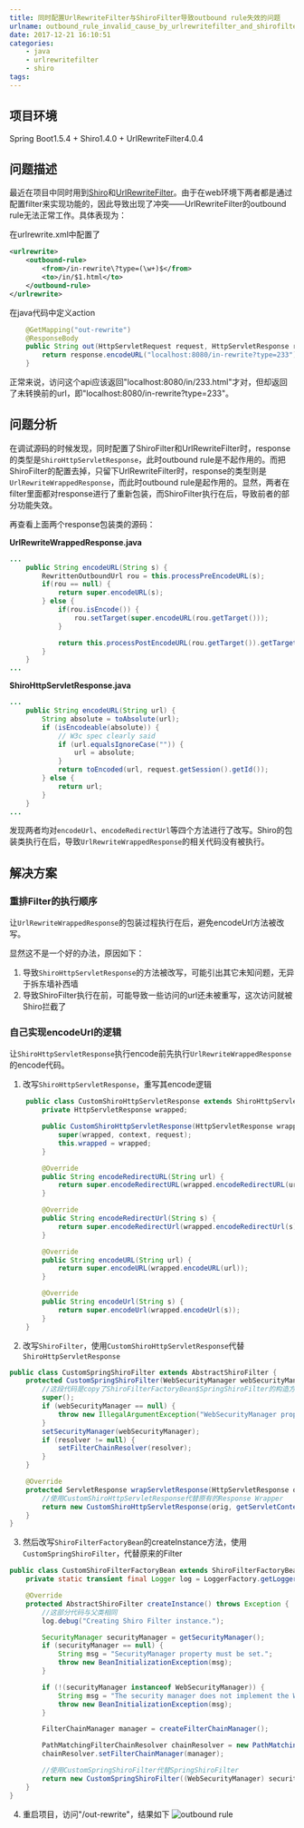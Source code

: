 ```yaml
---
title: 同时配置UrlRewriteFilter与ShiroFilter导致outbound rule失效的问题
urlname: outbound_rule_invalid_cause_by_urlrewritefilter_and_shirofilter
date: 2017-12-21 16:10:51
categories:
    - java
    - urlrewritefilter
    - shiro
tags:
---
```

## 项目环境
Spring Boot1.5.4 + Shiro1.4.0 + UrlRewriteFilter4.0.4

## 问题描述
最近在项目中同时用到[Shiro](http://shiro.apache.org/)和[UrlRewriteFilter](http://www.tuckey.org/urlrewrite/)。由于在web环境下两者都是通过配置filter来实现功能的，因此导致出现了冲突——UrlRewriteFilter的outbound rule无法正常工作。具体表现为：

在urlrewrite.xml中配置了
```xml
<urlrewrite>
    <outbound-rule>
        <from>/in-rewrite\?type=(\w+)$</from>
        <to>/in/$1.html</to>
    </outbound-rule>
</urlrewrite>
```

在java代码中定义action
```java
    @GetMapping("out-rewrite")
    @ResponseBody
    public String out(HttpServletRequest request, HttpServletResponse response) {
        return response.encodeURL("localhost:8080/in-rewrite?type=233");       //will be rewrite to 'localhost:8080/in/233.html'
    }
```

正常来说，访问这个api应该返回"localhost:8080/in/233.html"才对，但却返回了未转换前的url，即"localhost:8080/in-rewrite?type=233"。

## 问题分析
在调试源码的时候发现，同时配置了ShiroFilter和UrlRewriteFilter时，response的类型是`ShiroHttpServletResponse`，此时outbound rule是不起作用的。而把ShiroFilter的配置去掉，只留下UrlRewriteFilter时，response的类型则是`UrlRewriteWrappedResponse`，而此时outbound rule是起作用的。显然，两者在filter里面都对response进行了重新包装，而ShiroFilter执行在后，导致前者的部分功能失效。

再查看上面两个response包装类的源码：

**UrlRewriteWrappedResponse.java**
```java
...
    public String encodeURL(String s) {
        RewrittenOutboundUrl rou = this.processPreEncodeURL(s);
        if(rou == null) {
            return super.encodeURL(s);
        } else {
            if(rou.isEncode()) {
                rou.setTarget(super.encodeURL(rou.getTarget()));
            }

            return this.processPostEncodeURL(rou.getTarget()).getTarget();
        }
    }
...
```

**ShiroHttpServletResponse.java**
```java
...
    public String encodeURL(String url) {
        String absolute = toAbsolute(url);
        if (isEncodeable(absolute)) {
            // W3c spec clearly said
            if (url.equalsIgnoreCase("")) {
                url = absolute;
            }
            return toEncoded(url, request.getSession().getId());
        } else {
            return url;
        }
    }
...
```

发现两者均对`encodeUrl`、`encodeRedirectUrl`等四个方法进行了改写。Shiro的包装类执行在后，导致`UrlRewriteWrappedResponse`的相关代码没有被执行。

## 解决方案
### 重排Filter的执行顺序
让`UrlRewriteWrappedResponse`的包装过程执行在后，避免encodeUrl方法被改写。

显然这不是一个好的办法，原因如下：
1. 导致`ShiroHttpServletResponse`的方法被改写，可能引出其它未知问题，无异于拆东墙补西墙
2. 导致ShiroFilter执行在前，可能导致一些访问的url还未被重写，这次访问就被Shiro拦截了

### 自己实现encodeUrl的逻辑
让`ShiroHttpServletResponse`执行encode前先执行`UrlRewriteWrappedResponse`的encode代码。

1. 改写`ShiroHttpServletResponse`，重写其encode逻辑
```java
    public class CustomShiroHttpServletResponse extends ShiroHttpServletResponse {
        private HttpServletResponse wrapped;

        public CustomShiroHttpServletResponse(HttpServletResponse wrapped, ServletContext context, ShiroHttpServletRequest request) {
            super(wrapped, context, request);
            this.wrapped = wrapped;
        }

        @Override
        public String encodeRedirectURL(String url) {
            return super.encodeRedirectURL(wrapped.encodeRedirectURL(url));
        }

        @Override
        public String encodeRedirectUrl(String s) {
            return super.encodeRedirectUrl(wrapped.encodeRedirectUrl(s));
        }

        @Override
        public String encodeURL(String url) {
            return super.encodeURL(wrapped.encodeURL(url));
        }

        @Override
        public String encodeUrl(String s) {
            return super.encodeUrl(wrapped.encodeUrl(s));
        }
    }
```

2. 改写`ShiroFilter`，使用`CustomShiroHttpServletResponse`代替`ShiroHttpServletResponse`
```java
public class CustomSpringShiroFilter extends AbstractShiroFilter {
    protected CustomSpringShiroFilter(WebSecurityManager webSecurityManager, FilterChainResolver resolver) {
        //这段代码是copy了ShiroFilterFactoryBean$SpringShiroFilter的构造方法中的代码
        super();
        if (webSecurityManager == null) {
            throw new IllegalArgumentException("WebSecurityManager property cannot be null.");
        }
        setSecurityManager(webSecurityManager);
        if (resolver != null) {
            setFilterChainResolver(resolver);
        }
    }

    @Override
    protected ServletResponse wrapServletResponse(HttpServletResponse orig, ShiroHttpServletRequest request) {
        //使用CustomShiroHttpServletResponse代替原有的Response Wrapper
        return new CustomShiroHttpServletResponse(orig, getServletContext(), request);
    }
}
```

3. 然后改写`ShiroFilterFactoryBean`的createInstance方法，使用`CustomSpringShiroFilter`，代替原来的Filter
```java
public class CustomShiroFilterFactoryBean extends ShiroFilterFactoryBean {
    private static transient final Logger log = LoggerFactory.getLogger(ShiroFilterFactoryBean.class);

    @Override
    protected AbstractShiroFilter createInstance() throws Exception {
        //这部分代码与父类相同
        log.debug("Creating Shiro Filter instance.");

        SecurityManager securityManager = getSecurityManager();
        if (securityManager == null) {
            String msg = "SecurityManager property must be set.";
            throw new BeanInitializationException(msg);
        }

        if (!(securityManager instanceof WebSecurityManager)) {
            String msg = "The security manager does not implement the WebSecurityManager interface.";
            throw new BeanInitializationException(msg);
        }

        FilterChainManager manager = createFilterChainManager();

        PathMatchingFilterChainResolver chainResolver = new PathMatchingFilterChainResolver();
        chainResolver.setFilterChainManager(manager);

        //使用CustomSpringShiroFilter代替SpringShiroFilter
        return new CustomSpringShiroFilter((WebSecurityManager) securityManager, chainResolver);
    }
}
```

4. 重启项目，访问"/out-rewrite"，结果如下
![outbound rule](/images/20171221/outbound.png)
